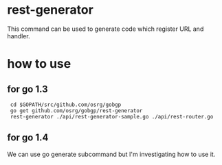 # rest-generator

This command can be used to generate code which register URL and handler.

# how to use

## for go 1.3

```shell
 cd $GOPATH/src/github.com/osrg/gobgp
 go get github.com/osrg/gobgp/rest-generator
 rest-generator ./api/rest-generator-sample.go ./api/rest-router.go
```

## for go 1.4
 We can use go generate subcommand but I'm investigating how to use it.

